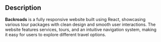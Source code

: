 ## Description

**Backroads** is a fully responsive website built using React, showcasing various tour packages with clean design and smooth user interactions. The website features services, tours, and an intuitive navigation system, making it easy for users to explore different travel options.
